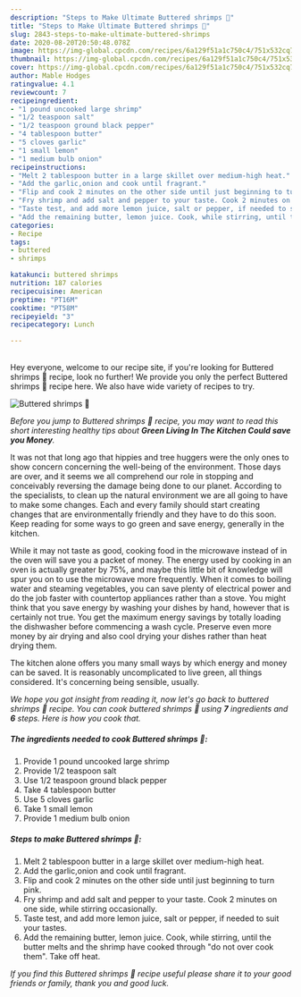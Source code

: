 ```yaml
---
description: "Steps to Make Ultimate Buttered shrimps 🤤"
title: "Steps to Make Ultimate Buttered shrimps 🤤"
slug: 2843-steps-to-make-ultimate-buttered-shrimps
date: 2020-08-20T20:50:48.078Z
image: https://img-global.cpcdn.com/recipes/6a129f51a1c750c4/751x532cq70/buttered-shrimps-🤤-recipe-main-photo.jpg
thumbnail: https://img-global.cpcdn.com/recipes/6a129f51a1c750c4/751x532cq70/buttered-shrimps-🤤-recipe-main-photo.jpg
cover: https://img-global.cpcdn.com/recipes/6a129f51a1c750c4/751x532cq70/buttered-shrimps-🤤-recipe-main-photo.jpg
author: Mable Hodges
ratingvalue: 4.1
reviewcount: 7
recipeingredient:
- "1 pound uncooked large shrimp"
- "1/2 teaspoon salt"
- "1/2 teaspoon ground black pepper"
- "4 tablespoon butter"
- "5 cloves garlic"
- "1 small lemon"
- "1 medium bulb onion"
recipeinstructions:
- "Melt 2 tablespoon butter in a large skillet over medium-high heat."
- "Add the garlic,onion and cook until fragrant."
- "Flip and cook 2 minutes on the other side until just beginning to turn pink."
- "Fry shrimp and add salt and pepper to your taste. Cook 2 minutes on one side, while stirring occasionally."
- "Taste test, and add more lemon juice, salt or pepper, if needed to suit your tastes."
- "Add the remaining butter, lemon juice. Cook, while stirring, until the butter melts and the shrimp have cooked through &#34;do not over cook them&#34;. Take off heat."
categories:
- Recipe
tags:
- buttered
- shrimps

katakunci: buttered shrimps 
nutrition: 187 calories
recipecuisine: American
preptime: "PT16M"
cooktime: "PT58M"
recipeyield: "3"
recipecategory: Lunch

---
```

<br>
Hey everyone, welcome to our recipe site, if you're looking for Buttered shrimps 🤤 recipe, look no further! We provide you only the perfect Buttered shrimps 🤤 recipe here. We also have wide variety of recipes to try.
<br>


![Buttered shrimps 🤤](https://img-global.cpcdn.com/recipes/6a129f51a1c750c4/751x532cq70/buttered-shrimps-🤤-recipe-main-photo.jpg)

<i>Before you jump to Buttered shrimps 🤤 recipe, you may want to read this short interesting healthy tips about 
<strong>Green Living In The Kitchen Could save you Money</strong>.</i>
</br>

It was not that long ago that hippies and tree huggers were the only ones to show concern concerning the well-being of the environment. Those days are over, and it seems we all comprehend our role in stopping and conceivably reversing the damage being done to our planet. According to the specialists, to clean up the natural environment we are all going to have to make some changes. Each and every family should start creating changes that are environmentally friendly and they have to do this soon. Keep reading for some ways to go green and save energy, generally in the kitchen.

While it may not taste as good, cooking food in the microwave instead of in the oven will save you a packet of money. The energy used by cooking in an oven is actually greater by 75%, and maybe this little bit of knowledge will spur you on to use the microwave more frequently. When it comes to boiling water and steaming vegetables, you can save plenty of electrical power and do the job faster with countertop appliances rather than a stove. You might think that you save energy by washing your dishes by hand, however that is certainly not true. You get the maximum energy savings by totally loading the dishwasher before commencing a wash cycle. Preserve even more money by air drying and also cool drying your dishes rather than heat drying them.

The kitchen alone offers you many small ways by which energy and money can be saved. It is reasonably uncomplicated to live green, all things considered. It's concerning being sensible, usually.


<i>We hope you got insight from reading it, now let's go back to buttered shrimps 🤤 recipe. You can cook buttered shrimps 🤤 using <strong>7</strong> ingredients and <strong>6</strong> steps. Here is how you cook that.
</i>

##### The ingredients needed to cook Buttered shrimps 🤤:

1. Provide 1 pound uncooked large shrimp
1. Provide 1/2 teaspoon salt
1. Use 1/2 teaspoon ground black pepper
1. Take 4 tablespoon butter
1. Use 5 cloves garlic
1. Take 1 small lemon
1. Provide 1 medium bulb onion


##### Steps to make Buttered shrimps 🤤:

1. Melt 2 tablespoon butter in a large skillet over medium-high heat.
1. Add the garlic,onion and cook until fragrant.
1. Flip and cook 2 minutes on the other side until just beginning to turn pink.
1. Fry shrimp and add salt and pepper to your taste. Cook 2 minutes on one side, while stirring occasionally.
1. Taste test, and add more lemon juice, salt or pepper, if needed to suit your tastes.
1. Add the remaining butter, lemon juice. Cook, while stirring, until the butter melts and the shrimp have cooked through &#34;do not over cook them&#34;. Take off heat.


<i>If you find this Buttered shrimps 🤤 recipe useful please share it to your good friends or family, thank you and good luck.</i>

